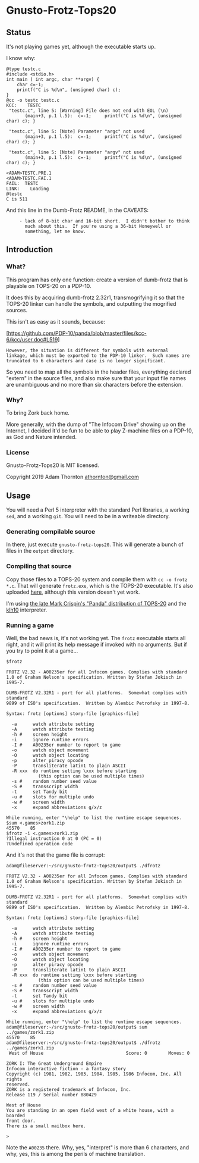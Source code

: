 # Gnusto-Frotz-Tops20

## Status

It's not playing games yet, although the executable starts up.

I know why:

```
@type testc.c
#include <stdio.h>
int main ( int argc, char **argv) {
    char c=-1;
    printf("C is %d\n", (unsigned char) c);
}
@cc -o testc testc.c
KCC:    TESTC
 "testc.c", line 5: [Warning] File does not end with EOL (\n)
       (main+3, p.1 l.5):  c=-1;     printf("C is %d\n", (unsigned char) c); }

 "testc.c", line 5: [Note] Parameter "argc" not used
       (main+3, p.1 l.5):  c=-1;     printf("C is %d\n", (unsigned char) c); }

 "testc.c", line 5: [Note] Parameter "argv" not used
       (main+3, p.1 l.5):  c=-1;     printf("C is %d\n", (unsigned char) c); }

<ADAM>TESTC.PRE.1
<ADAM>TESTC.FAI.1
FAIL:  TESTC
LINK:    Loading
@testc
C is 511
```

And this line in the Dumb-Frotz README, in the CAVEATS:

```
     - lack of 8-bit char and 16-bit short.  I didn't bother to think
       much about this.  If you're using a 36-bit Honeywell or
       something, let me know.
```

## Introduction

### What?

This program has only one function: create a version of dumb-frotz that
is playable on TOPS-20 on a PDP-10.

It does this by acquiring dumb-frotz 2.32r1, transmogrifying it so that
the TOPS-20 linker can handle the symbols, and outputting the mogrified
sources.

This isn't as easy as it sounds, because:

[https://github.com/PDP-10/panda/blob/master/files/kcc-6/kcc/user.doc#L519]

```
However, the situation is different for symbols with external
linkage, which must be exported to the PDP-10 linker.  Such names are
truncated to 6 characters and case is no longer significant.
```
So you need to map all the symbols in the header files, everything declared
"extern" in the source files, and also make sure that your input file names
are unambiguous and no more than six characters before the extension.

### Why?

To bring Zork back home.

More generally, with the dump of "The Infocom Drive" showing up on the
Internet, I decided it'd be fun to be able to play Z-machine files on a
PDP-10, as God and Nature intended.

### License

Gnusto-Frotz-Tops20 is MIT licensed.

Copyright 2019 Adam Thornton <athornton@gmail.com>

## Usage

You will need a Perl 5 interpreter with the standard Perl libraries, a
working `sed`, and a working `git`.  You will need to be in a writeable
directory.

### Generating compilable source

In there, just execute `gnusto-frotz-tops20`.  This will generate a
bunch of files in the `output` directory.

### Compiling that source

Copy those files to a TOPS-20 system and compile them with `cc -o frotz
*.c`.  That will generate `frotz.exe`, which is the TOPS-20 executable.
It's also uploaded [here](frotz.exe), although this version doesn't yet
work.

I'm using
[the late Mark Crispin's "Panda" distribution of TOPS-20](http://panda.trailing-edge.com/)
and the [klh10](https://github.com/DavidGriffith/klh10) interpreter.

### Running a game

Well, the bad news is, it's not working yet.  The `frotz` executable
starts all right, and it will print its help message if invoked with no
arguments.  But if you try to point it at a game...

```
$frotz

FROTZ V2.32 - A00235er for all Infocom games. Complies with standard
1.0 of Graham Nelson's specification. Written by Stefan Jokisch in 1995-7.

DUMB-FROTZ V2.32R1 - port for all platforms.  Somewhat complies with standard
9899 of ISO's specification.  Written by Alembic Petrofsky in 1997-8.

Syntax: frotz [options] story-file [graphics-file]

  -a      watch attribute setting
  -A      watch attribute testing
  -h #    screen height
  -i      ignore runtime errors
  -I #    A00235er number to report to game
  -o      watch object movement
  -O      watch object locating
  -p      alter piracy opcode
  -P      transliterate latin1 to plain ASCII
  -R xxx  do runtime setting \xxx before starting
            (this option can be used multiple times)
  -s #    random number seed value
  -S #    transscript width
  -t      set Tandy bit
  -u #    slots for multiple undo
  -w #    screen width
  -x      expand abbreviations g/x/z

While running, enter "\help" to list the runtime escape sequences.
$sum <.games>zork1.zip
45570    85
$frotz -i <.games>zork1.zip
?Illegal instruction 0 at 0 (PC = 0)
?Undefined operation code
```

And it's not that the game file is corrupt:

```
adam@fileserver:~/src/gnusto-frotz-tops20/output$ ./dfrotz

FROTZ V2.32 - A00235er for all Infocom games. Complies with standard
1.0 of Graham Nelson's specification. Written by Stefan Jokisch in 1995-7.

DUMB-FROTZ V2.32R1 - port for all platforms.  Somewhat complies with standard
9899 of ISO's specification.  Written by Alembic Petrofsky in 1997-8.

Syntax: frotz [options] story-file [graphics-file]

  -a      watch attribute setting
  -A      watch attribute testing
  -h #    screen height
  -i      ignore runtime errors
  -I #    A00235er number to report to game
  -o      watch object movement
  -O      watch object locating
  -p      alter piracy opcode
  -P      transliterate latin1 to plain ASCII
  -R xxx  do runtime setting \xxx before starting
            (this option can be used multiple times)
  -s #    random number seed value
  -S #    transscript width
  -t      set Tandy bit
  -u #    slots for multiple undo
  -w #    screen width
  -x      expand abbreviations g/x/z

While running, enter "\help" to list the runtime escape sequences.
adam@fileserver:~/src/gnusto-frotz-tops20/output$ sum ../games/zork1.zip
45570    85
adam@fileserver:~/src/gnusto-frotz-tops20/output$ ./dfrotz ../games/zork1.zip
 West of House                               Score: 0        Moves: 0

ZORK I: The Great Underground Empire
Infocom interactive fiction - a fantasy story
Copyright (c) 1981, 1982, 1983, 1984, 1985, 1986 Infocom, Inc. All rights
reserved.
ZORK is a registered trademark of Infocom, Inc.
Release 119 / Serial number 880429

West of House
You are standing in an open field west of a white house, with a boarded
front door.
There is a small mailbox here.

>
```

Note the `A00235` there.  Why, yes, "interpret" is more than 6
characters, and why, yes, this is among the perils of machine
translation.
